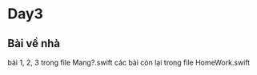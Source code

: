 # Day3
## Bài về nhà
bài 1, 2, 3 trong file Mang?.swift
các bài còn lại trong file HomeWork.swift
